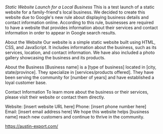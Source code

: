 *Static Website Launch for a Local Business*
This is a test launch of a static website for a family-friend's local business. We decided to create this website due to Google's new rule about displaying business details and contact information online. According to this rule, businesses are required to have a website that provides information about their services and contact information in order to appear in Google search results.

About the Website
Our website is a simple static website built using HTML, CSS, and JavaScript. It includes information about the business, such as its services, location, and contact information. We have also included a photo gallery showcasing the business and its products.

About the Business
[Business name] is a [type of business] located in [city, state/province]. They specialize in [services/products offered]. They have been serving the community for [number of years] and have established a loyal customer base.

Contact Information
To learn more about the business or their services, please visit their website or contact them directly.

Website: [insert website URL here]
Phone: [insert phone number here]
Email: [insert email address here]
We hope this website helps [business name] reach new customers and continue to thrive in the community.  

https://austin-export.com/

